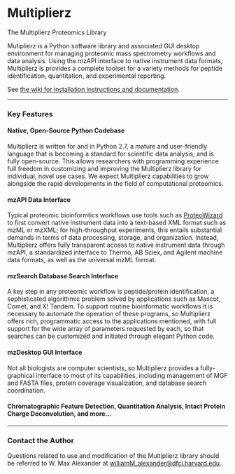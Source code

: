 # Multiplierz
The Multiplierz Proteomics Library


Mutiplierz is a Python software library and associated GUI desktop environment for managing proteomic mass spectrometry workflows and data analysis.  Using the mzAPI interface to native instrument data formats, Multiplierz is provides a complete toolset for a variety methods for peptide identification, quantitation, and experimental reporting.

See [the wiki for installation instructions and documentation](https://github.com/MaxAlex/multiplierz/wiki/Installation).


***

### Key Features

#### Native, Open-Source Python Codebase

Multiplierz is written for and in Python 2.7, a mature and user-friendly language that is becoming a standard for scientific data analysis, and is fully open-source.  This allows researchers with programming experience full freedom in customizing and improving the Multiplierz library for individual, novel use cases.  We expect Multiplierz capabilities to grow alongside the rapid developments in the field of computational proteomics.

#### mzAPI Data Interface

Typical proteomic bioinformtics workflows use tools such as [ProteoWizard](http://proteowizard.sourceforge.net/) to first convert native instrument data into a text-based XML format such as mzML or mzXML; for high-throughput experiments, this entails substantial demands in terms of data processing, storage, and organization.  Instead, Multiplierz offers fully transparent access to native instrument data through mzAPI, a standardized interface to Thermo, AB Sciex, and Agilent machine data formats, as well as the universal mzML format.

#### mzSearch Database Search Interface

A key step in any proteomic workflow is peptide/protein identification, a sophisticated algorithmic problem solved by applications such as Mascot, Comet, and X! Tandem.  To support routine bioinformatic workflows it is necessary to automate the operation of these programs, so Multiplierz offers rich, programmatic access to the applications mentioned, with full support for the wide array of parameters requested by each, so that searches can be customized and initiated through elegant Python code.

#### mzDesktop GUI Interface

Not all biologists are computer scientists, so Multiplierz provides a fully-graphical interface to most of its capabilities, including management of MGF and FASTA files, protein coverage visualization, and database search coordination.


#### Chromatographic Feature Detection, Quantitation Analysis, Intact Protein Charge Deconvolution, and more...

***

### Contact the Author

Questions related to use and modification of the Multiplierz library should be referred to W. Max Alexander at williamM_alexander@dfci.harvard.edu.
